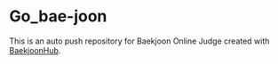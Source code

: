 # Go_bae-joon
This is an auto push repository for Baekjoon Online Judge created with [BaekjoonHub](https://github.com/BaekjoonHub/BaekjoonHub).
